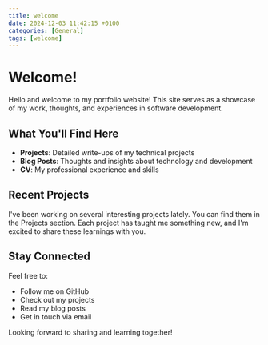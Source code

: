 ```yaml
---
title: welcome
date: 2024-12-03 11:42:15 +0100
categories: [General]
tags: [welcome]
---
```


# Welcome!

Hello and welcome to my portfolio website! This site serves as a showcase of my work, thoughts, and experiences in software development.

## What You'll Find Here

- **Projects**: Detailed write-ups of my technical projects
- **Blog Posts**: Thoughts and insights about technology and development
- **CV**: My professional experience and skills

## Recent Projects

I've been working on several interesting projects lately. You can find them in the Projects section. Each project has taught me something new, and I'm excited to share these learnings with you.

## Stay Connected

Feel free to:
- Follow me on GitHub
- Check out my projects
- Read my blog posts
- Get in touch via email

Looking forward to sharing and learning together!

